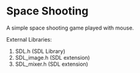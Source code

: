 # Space Shooting
A simple space shooting game played with mouse.

External Libraries:
1. SDL.h 	(SDL Library)
2. SDL_image.h 	(SDL extension)
3. SDL_mixer.h  (SDL extension)
